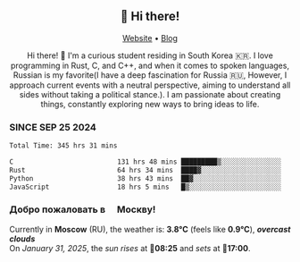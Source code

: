 <h2 align="center">👋 Hi there!</h2>
<p align="center">
  <a href="https://urdekcah.ru">Website</a> •
  <a href="https://urdekcah.blog">Blog</a>
</p>

<p align="center">
  Hi there! 👋 I'm a curious student residing in South Korea 🇰🇷. I love programming in Rust, C, and C++, and when it comes to spoken languages, Russian is my favorite(I have a deep fascination for Russia 🇷🇺, However, I approach current events with a neutral perspective, aiming to understand all sides without taking a political stance.). I am passionate about creating things, constantly exploring new ways to bring ideas to life.
</p>

### SINCE SEP 25 2024
<!--START_SECTION:waka-->
<!--LAST_WAKA_UPDATE:2025-01-30 18:27:37-->
```txt
Total Time: 345 hrs 31 mins

C                          131 hrs 48 mins █████████▒░░░░░░░░░░░░░░░   37.15 %
Rust                       64 hrs 34 mins  ████▓░░░░░░░░░░░░░░░░░░░░   18.20 %
Python                     38 hrs 43 mins  ██▓░░░░░░░░░░░░░░░░░░░░░░   10.92 %
JavaScript                 18 hrs 5 mins   █▒░░░░░░░░░░░░░░░░░░░░░░░   05.10 %
```
<!--END_SECTION:waka-->

<h3>Добро пожаловать в <img src="https://cdn-icons-png.flaticon.com/512/197/197408.png" width="13"/> Москву!</h3>

<!--START_SECTION:weather:moscow-->
<!--LAST_WEATHER_UPDATE:2025-01-31 15:19:18-->
Currently in **Moscow** (RU), the weather is: **3.8°C** (feels like **0.9°C**), ***overcast clouds***<br/>
On *January 31, 2025*, the *sun rises* at 🌅**08:25** and *sets* at 🌇**17:00**.
<!--END_SECTION:weather-->
